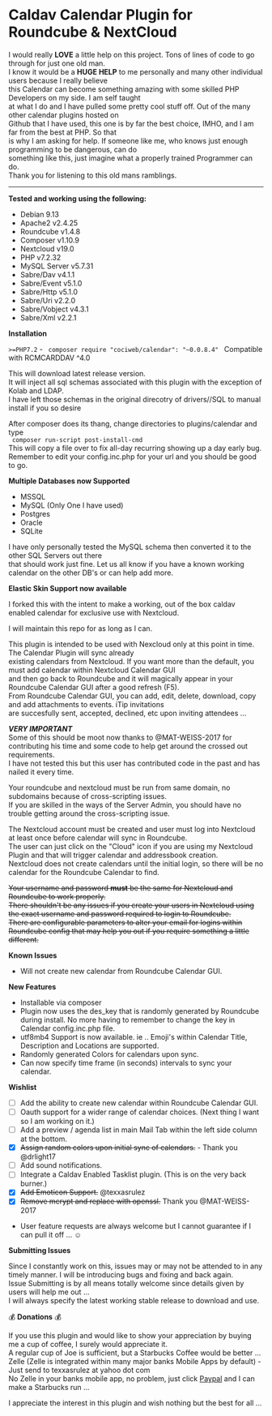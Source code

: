 # Caldav Calendar Plugin for Roundcube & NextCloud

I would really **LOVE** a little help on this project. Tons of lines of code to go through for just one old man.  
I know it would be a **HUGE HELP** to me personally and many other individual users because I really believe  
this Calendar can become something amazing with some skilled PHP Developers on my side. I am self taught  
at what I do and I have pulled some pretty cool stuff off. Out of the many other calendar plugins hosted on  
Github that I have used, this one is by far the best choice, IMHO, and I am far from the best at PHP. So that  
is why I am asking for help. If someone like me, who knows just enough programming to be dangerous, can do  
something like this, just imagine what a properly trained Programmer can do.  
Thank you for listening to this old mans ramblings.  
  
---  

**Tested and working using the following:**  
* Debian 9.13  
* Apache2 v2.4.25  
* Roundcube v1.4.8  
* Composer v1.10.9  
* Nextcloud v19.0  
* PHP v7.2.32  
* MySQL Server v5.7.31  
* Sabre/Dav v4.1.1  
* Sabre/Event v5.1.0  
* Sabre/Http v5.1.0  
* Sabre/Uri v2.2.0  
* Sabre/Vobject v4.3.1  
* Sabre/Xml v2.2.1  

**Installation** 

`>=PHP7.2` - `  composer require "cociweb/calendar": "~0.0.8.4"  `  Compatible with RCMCARDDAV ^4.0  

This will download latest release version.  
It will inject all sql schemas associated with this plugin with the exception of Kolab and LDAP.  
I have left those schemas in the original direcotry of drivers/<driver-type>/SQL to manual install if you so desire  

After composer does its thang, change directories to plugins/calendar and type  
`  composer run-script post-install-cmd  `  
This will copy a file over to fix all-day recurring showing up a day early bug.  
Remember to edit your config.inc.php for your url and you should be good to go.  

**Multiple Databases now Supported**  
* MSSQL  
* MySQL (Only One I have used)  
* Postgres  
* Oracle  
* SQLite  

I have only personally tested the MySQL schema then converted it to the other SQL Servers out there  
that should work just fine. Let us all know if you have a known working calendar on the other DB's or can help add more.  

**Elastic Skin Support now available**

I forked this with the intent to make a working, out of the box caldav enabled calendar for exclusive use with Nextcloud.

I will maintain this repo for as long as I can.

This plugin is intended to be used with Nexcloud only at this point in time. The Calendar Plugin will sync already  
existing calendars from Nextcloud. If you want more than the default, you must add calendar within Nextcloud Calendar GUI  
and then go back to Roundcube and it will magically appear in your Roundcube Calendar GUI after a good refresh (F5).  
From Roundcube Calendar GUI, you can add, edit, delete, download, copy and add attachments to events. iTip invitations  
are succesfully sent, accepted, declined, etc upon inviting attendees ...   

***VERY IMPORTANT***  
 Some of this should be moot now thanks to @MAT-WEISS-2017 for contributing his time and some code to help get around the crossed out requirements.  
 I have not tested this but this user has contributed code in the past and has nailed it every time.  
 
Your roundcube and nextcloud must be run from same domain, no subdomains because of cross-scripting issues.  
If you are skilled in the ways of the Server Admin, you should have no trouble getting around the cross-scripting issue.  

The Nextcloud account must be created and user must log into Nextcloud at least once before calendar will sync in Roundcube.  
The user can just click on the "Cloud" icon if you are using my Nextcloud Plugin and that will trigger calendar and addressbook creation.  
Nextcloud does not create calendars until the initial login, so there will be no calendar for the Roundcube Calendar to find.  
  
~~Your username and password **must** be the same for Nextcloud and Roundcube to work properly.  
There shouldn't be any issues if you create your users in Nextcloud using the exact username and password required to login to Roundcube.  
There are configurable parameters to alter your email for logins within Roundcube config that may help you out if you require something a little different.~~  

**Known Issues**

* Will not create new calendar from Roundcube Calendar GUI.

**New Features**

- Installable via composer  
- Plugin now uses the des_key that is randomly generated by Roundcube during install. No more having to remember to change the key in Calendar config.inc.php file.
- utf8mb4 Support is now available. ie .. Emoji's within Calendar Title, Description and Locations are supported.
- Randomly generated Colors for calendars upon sync.
- Can now specify time frame (in seconds) intervals to sync your calendar.

**Wishlist**

- [ ] Add the ability to create new calendar within Roundcube Calendar GUI.  
- [ ] Oauth support for a wider range of calendar choices. (Next thing I want so I am working on it.)  
- [ ] Add a preview / agenda list in main Mail Tab within the left side column at the bottom.  
- [x] ~~Assign random colors upon initial sync of calendars.~~ - Thank you @drlight17  
- [ ] Add sound notifications.  
- [ ] Integrate a Caldav Enabled Tasklist plugin. (This is on the very back burner.)  
- [x] ~~Add Emoticon Support.~~ @texxasrulez  
- [x] ~~Remove mcrypt and replace with openssl.~~ Thank you @MAT-WEISS-2017  
* User feature requests are always welcome but I cannot guarantee if I can pull it off ... :relaxed:  

**Submitting Issues**

Since I constantly work on this, issues may or may not be attended to in any timely manner. I will be introducing bugs and fixing and back again.  
Issue Submitting is by all means totally welcome since details given by users will help me out ...  
I will always specify the latest working stable release to download and use.  

:moneybag: **Donations** :moneybag:

If you use this plugin and would like to show your appreciation by buying me a cup of coffee, I surely would appreciate it.  
A regular cup of Joe is sufficient, but a Starbucks Coffee would be better ...  
Zelle (Zelle is integrated within many major banks Mobile Apps by default) - Just send to texxasrulez at yahoo dot com  
No Zelle in your banks mobile app, no problem, just click [Paypal](https://paypal.me/texxasrulez?locale.x=en_US) and I can make a Starbucks run ...

I appreciate the interest in this plugin and wish nothing but the best for all ...  
